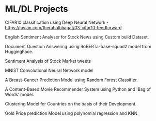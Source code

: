 # ML/DL Projects

CIFAR10 classification using Deep Neural Network - https://jovian.com/therahulbhagat/03-cifar10-feedforward

English Sentiment Analyser for Stock News using Custom build Dataset.

Document Question Answering using RoBERTa-base-squad2 model from HuggingFace.

Sentiment Analysis of Stock Market tweets

MNIST Convolutional Neural Network model

A Breast-Cancer Prediction Model using Random Forest Classifier.

A Content-Based Movie Recommender System using Python and 'Bag of Words' model.

Clustering Model for Countries on the basis of their Development.

Gold Price prediction Model using polynomial regression and KNN.
